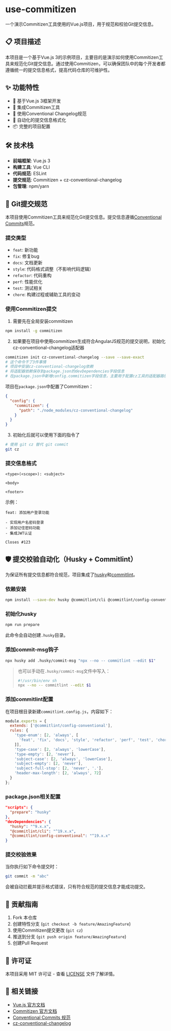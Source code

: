 # use-commitizen

一个演示Commitizen工具使用的Vue.js项目，用于规范和校验Git提交信息。

## 📋 项目描述

本项目是一个基于Vue.js 3的示例项目，主要目的是演示如何使用Commitizen工具来规范化Git提交信息。通过使用Commitizen，可以确保团队中的每个开发者都遵循统一的提交信息格式，提高代码仓库的可维护性。

## ✨ 功能特性

- 🚀 基于Vue.js 3框架开发
- 📝 集成Commitizen工具
- 🔧 使用Conventional Changelog规范
- 🎯 自动化的提交信息格式化
- 📦 完整的项目配置

## 🛠️ 技术栈

- **前端框架**: Vue.js 3
- **构建工具**: Vue CLI
- **代码规范**: ESLint
- **提交规范**: Commitizen + cz-conventional-changelog
- **包管理**: npm/yarn


## 📝 Git提交规范

本项目使用Commitizen工具来规范化Git提交信息。提交信息遵循[Conventional Commits](https://www.conventionalcommits.org/)规范。

### 提交类型

- `feat`: 新功能
- `fix`: 修复bug
- `docs`: 文档更新
- `style`: 代码格式调整（不影响代码逻辑）
- `refactor`: 代码重构
- `perf`: 性能优化
- `test`: 测试相关
- `chore`: 构建过程或辅助工具的变动

### 使用Commitizen提交

1. 需要先在全局安装commitizen
```bash
npm install -g commitizen
```

2. 如果要在项目中使用commitizen生成符合AngularJS规范的提交说明，初始化cz-conventional-changelog适配器
```bash
commitizen init cz-conventional-changelog --save --save-exact
# 这个命令干了3件事情
# 项目中安装cz-conventional-changelog依赖
# 将适配器依赖保存到package.json的devDependencies字段信息
# 在package.json中新增config.commitizen字段信息，主要用于配置cz工具的适配器路径
```
项目在`package.json`中配置了Commitizen：

```json
{
  "config": {
    "commitizen": {
      "path": "./node_modules/cz-conventional-changelog"
    }
  }
}
```

3. 初始化后就可以使用下面的指令了
```bash
# 使用 git cz 替代 git commit
git cz
```

### 提交信息格式

```
<type>(<scope>): <subject>

<body>

<footer>
```

示例：
```
feat: 添加用户登录功能

- 实现用户名密码登录
- 添加记住密码功能
- 集成JWT认证

Closes #123
```

## 🛡️ 提交校验自动化（Husky + Commitlint）

为保证所有提交信息都符合规范，项目集成了[husky](https://typicode.github.io/husky/#/)和[commitlint](https://commitlint.js.org/)。

### 依赖安装

```bash
npm install --save-dev husky @commitlint/cli @commitlint/config-conventional
```

### 初始化husky

```bash
npm run prepare
```
此命令会自动创建`.husky`目录。

### 添加commit-msg钩子

```bash
npx husky add .husky/commit-msg "npx --no -- commitlint --edit $1"
```
> 也可以手动在`.husky/commit-msg`文件中写入：
> ```sh
> #!/usr/bin/env sh
> npx --no -- commitlint --edit $1
> ```

### 添加commitlint配置

在项目根目录新建`commitlint.config.js`，内容如下：
```js
module.exports = {
  extends: ['@commitlint/config-conventional'],
  rules: {
    'type-enum': [2, 'always', [
      'feat', 'fix', 'docs', 'style', 'refactor', 'perf', 'test', 'chore', 'revert', 'ci', 'build'
    ]],
    'type-case': [2, 'always', 'lowerCase'],
    'type-empty': [2, 'never'],
    'subject-case': [2, 'always', 'lowerCase'],
    'subject-empty': [2, 'never'],
    'subject-full-stop': [2, 'never', '.'],
    'header-max-length': [2, 'always', 72]
  }
};
```

### package.json相关配置

```json
"scripts": {
  "prepare": "husky"
},
"devDependencies": {
  "husky": "^9.x.x",
  "@commitlint/cli": "^19.x.x",
  "@commitlint/config-conventional": "^19.x.x"
}
```

### 提交校验效果

当你执行如下命令提交时：
```bash
git commit -m "abc"
```
会被自动拦截并提示格式错误，只有符合规范的提交信息才能成功提交。

## 🤝 贡献指南

1. Fork 本仓库
2. 创建特性分支 (`git checkout -b feature/AmazingFeature`)
3. 使用Commitizen提交更改 (`git cz`)
4. 推送到分支 (`git push origin feature/AmazingFeature`)
5. 创建Pull Request

## 📄 许可证

本项目采用 MIT 许可证 - 查看 [LICENSE](LICENSE) 文件了解详情。

## 🔗 相关链接

- [Vue.js 官方文档](https://vuejs.org/)
- [Commitizen 官方文档](https://github.com/commitizen/cz-cli)
- [Conventional Commits 规范](https://www.conventionalcommits.org/)
- [cz-conventional-changelog](https://github.com/commitizen/cz-conventional-changelog)
